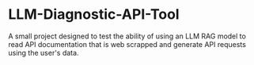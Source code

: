 # LLM-Diagnostic-API-Tool
A small project designed to test the ability of using an LLM RAG model to read API documentation that is web scrapped and generate API requests using the user's data.
